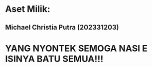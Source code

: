 # Aset Milik:
## Michael Christia Putra (202331203)

# YANG NYONTEK SEMOGA NASI E ISINYA BATU SEMUA!!!
